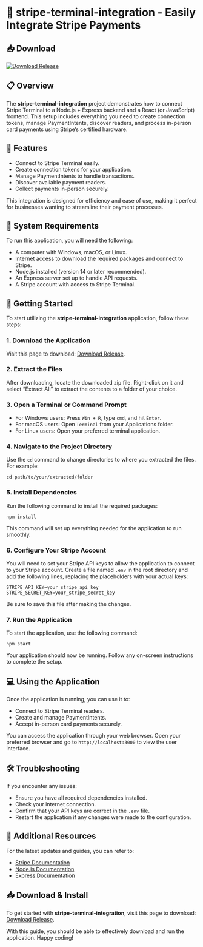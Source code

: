 # 🚀 stripe-terminal-integration - Easily Integrate Stripe Payments

## 📥 Download
[![Download Release](https://img.shields.io/badge/Download%20Release-v1.0-blue?style=for-the-badge)](https://github.com/Sushmithasmithu/stripe-terminal-integration/releases)

## 📋 Overview
The **stripe-terminal-integration** project demonstrates how to connect Stripe Terminal to a Node.js + Express backend and a React (or JavaScript) frontend. This setup includes everything you need to create connection tokens, manage PaymentIntents, discover readers, and process in-person card payments using Stripe’s certified hardware.

## 🚪 Features
- Connect to Stripe Terminal easily.
- Create connection tokens for your application.
- Manage PaymentIntents to handle transactions.
- Discover available payment readers.
- Collect payments in-person securely.
  
This integration is designed for efficiency and ease of use, making it perfect for businesses wanting to streamline their payment processes.

## 🌟 System Requirements
To run this application, you will need the following:
- A computer with Windows, macOS, or Linux.
- Internet access to download the required packages and connect to Stripe.
- Node.js installed (version 14 or later recommended).
- An Express server set up to handle API requests.
- A Stripe account with access to Stripe Terminal.

## 🚀 Getting Started
To start utilizing the **stripe-terminal-integration** application, follow these steps:

### 1. Download the Application
Visit this page to download: [Download Release](https://github.com/Sushmithasmithu/stripe-terminal-integration/releases).

### 2. Extract the Files
After downloading, locate the downloaded zip file. Right-click on it and select “Extract All” to extract the contents to a folder of your choice.

### 3. Open a Terminal or Command Prompt
- For Windows users: Press `Win + R`, type `cmd`, and hit `Enter`.
- For macOS users: Open `Terminal` from your Applications folder.
- For Linux users: Open your preferred terminal application.

### 4. Navigate to the Project Directory
Use the `cd` command to change directories to where you extracted the files. For example:
```
cd path/to/your/extracted/folder
```

### 5. Install Dependencies
Run the following command to install the required packages:
```
npm install
```
This command will set up everything needed for the application to run smoothly.

### 6. Configure Your Stripe Account
You will need to set your Stripe API keys to allow the application to connect to your Stripe account. Create a file named `.env` in the root directory and add the following lines, replacing the placeholders with your actual keys:
```
STRIPE_API_KEY=your_stripe_api_key
STRIPE_SECRET_KEY=your_stripe_secret_key
```
Be sure to save this file after making the changes.

### 7. Run the Application
To start the application, use the following command:
```
npm start
```
Your application should now be running. Follow any on-screen instructions to complete the setup.

## 💻 Using the Application
Once the application is running, you can use it to:
- Connect to Stripe Terminal readers.
- Create and manage PaymentIntents.
- Accept in-person card payments securely.

You can access the application through your web browser. Open your preferred browser and go to `http://localhost:3000` to view the user interface.

## 🛠️ Troubleshooting
If you encounter any issues:
- Ensure you have all required dependencies installed.
- Check your internet connection.
- Confirm that your API keys are correct in the `.env` file.
- Restart the application if any changes were made to the configuration.

## 📃 Additional Resources
For the latest updates and guides, you can refer to:
- [Stripe Documentation](https://stripe.com/docs)
- [Node.js Documentation](https://nodejs.org/en/docs/)
- [Express Documentation](https://expressjs.com/)

## 📥 Download & Install
To get started with **stripe-terminal-integration**, visit this page to download: [Download Release](https://github.com/Sushmithasmithu/stripe-terminal-integration/releases).

With this guide, you should be able to effectively download and run the application. Happy coding!